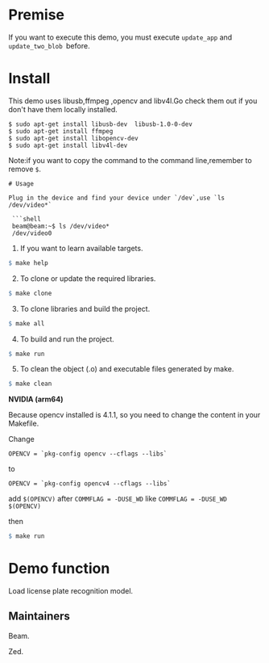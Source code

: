 # Premise

If you want to execute this demo, you must execute `update_app` and `update_two_blob `before.

# Install

This demo uses libusb,ffmpeg ,opencv and libv4l.Go check them out if you don't have them locally installed.

```shell
$ sudo apt-get install libusb-dev  libusb-1.0-0-dev
$ sudo apt-get install ffmpeg
$ sudo apt-get install libopencv-dev
$ sudo apt-get install libv4l-dev
```

Note:if you want to copy the command to the command line,remember to remove `$`.


```
# Usage

Plug in the device and find your device under `/dev`,use `ls /dev/video*`

 ```shell
 beam@beam:~$ ls /dev/video*
 /dev/video0
```

1. If you want to learn available targets.

```makefile
$ make help
```

2. To clone or update the required libraries.

```makefile
$ make clone
```

3. To clone libraries and build the project.

```makefile
$ make all
```

4. To build and run the project.

```makefile
$ make run
```

5. To clean the object (.o) and executable files generated by make.

```makefile
$ make clean
```

**NVIDIA (arm64)**

Because opencv installed is 4.1.1, so you need to change the content in your Makefile.

Change 
```shell
OPENCV = `pkg-config opencv --cflags --libs`
```
to 
```shell
OPENCV = `pkg-config opencv4 --cflags --libs`
```

add `$(OPENCV)` after `COMMFLAG = -DUSE_WD`
like `COMMFLAG = -DUSE_WD $(OPENCV)`

then

```makefile
$ make run
```

#  Demo function 

 Load license plate recognition model.

## Maintainers

Beam.

Zed.

